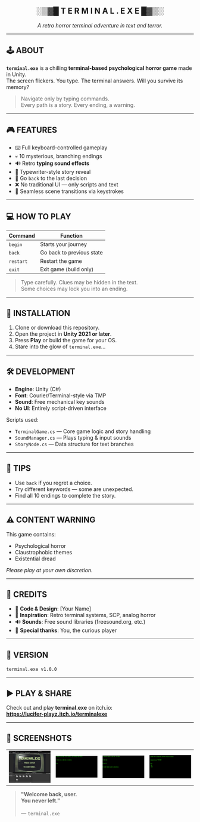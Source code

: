 <h2 align="center">░▒▓█  T E R M I N A L . E X E  █▓▒░</h2>
<p align="center"><i>A retro horror terminal adventure in text and terror.</i></p>

<hr>

<h2>🕹 ABOUT</h2>

<p><b><code>terminal.exe</code></b> is a chilling <b>terminal-based psychological horror game</b> made in Unity.<br>
The screen flickers. You type. The terminal answers. Will you survive its memory?</p>

<blockquote>
Navigate only by typing commands.<br>
Every path is a story. Every ending, a warning.
</blockquote>

<hr>

<h2>🎮 FEATURES</h2>

<ul>
  <li>⌨️ Full keyboard-controlled gameplay</li>
  <li>💀 10 mysterious, branching endings</li>
  <li>🔊 Retro <b>typing sound effects</b></li>
  <li>📜 Typewriter-style story reveal</li>
  <li>🔁 Go <code>back</code> to the last decision</li>
  <li>❌ No traditional UI — only scripts and text</li>
  <li>🚪 Seamless scene transitions via keystrokes</li>
</ul>

<hr>

<h2>💻 HOW TO PLAY</h2>

<table>
  <thead>
    <tr>
      <th>Command</th>
      <th>Function</th>
    </tr>
  </thead>
  <tbody>
    <tr>
      <td><code>begin</code></td>
      <td>Starts your journey</td>
    </tr>
    <tr>
      <td><code>back</code></td>
      <td>Go back to previous state</td>
    </tr>
    <tr>
      <td><code>restart</code></td>
      <td>Restart the game</td>
    </tr>
    <tr>
      <td><code>quit</code></td>
      <td>Exit game (build only)</td>
    </tr>
  </tbody>
</table>

<blockquote>
Type carefully. Clues may be hidden in the text.<br>
Some choices may lock you into an ending.
</blockquote>

<hr>

<h2>🔧 INSTALLATION</h2>

<ol>
  <li>Clone or download this repository.</li>
  <li>Open the project in <b>Unity 2021 or later</b>.</li>
  <li>Press <b>Play</b> or build the game for your OS.</li>
  <li>Stare into the glow of <code>terminal.exe</code>...</li>
</ol>

<hr>

<h2>🛠 DEVELOPMENT</h2>

<ul>
  <li><b>Engine</b>: Unity (C#)</li>
  <li><b>Font</b>: Courier/Terminal-style via TMP</li>
  <li><b>Sound</b>: Free mechanical key sounds</li>
  <li><b>No UI</b>: Entirely script-driven interface</li>
</ul>

<p>Scripts used:</p>
<ul>
  <li><code>TerminalGame.cs</code> — Core game logic and story handling</li>
  <li><code>SoundManager.cs</code> — Plays typing & input sounds</li>
  <li><code>StoryNode.cs</code> — Data structure for text branches</li>
</ul>

<hr>

<h2>📖 TIPS</h2>

<ul>
  <li>Use <code>back</code> if you regret a choice.</li>
  <li>Try different keywords — some are unexpected.</li>
  <li>Find all 10 endings to complete the story.</li>
</ul>

<hr>

<h2>⚠️ CONTENT WARNING</h2>

<p>This game contains:</p>
<ul>
  <li>Psychological horror</li>
  <li>Claustrophobic themes</li>
  <li>Existential dread</li>
</ul>

<p><i>Please play at your own discretion.</i></p>

<hr>

<h2>🧟 CREDITS</h2>

<ul>
  <li>👾 <b>Code & Design</b>: [Your Name]</li>
  <li>💬 <b>Inspiration</b>: Retro terminal systems, SCP, analog horror</li>
  <li>🔊 <b>Sounds</b>: Free sound libraries (freesound.org, etc.)</li>
  <li>🧠 <b>Special thanks</b>: You, the curious player</li>
</ul>

<hr>

<h2>💾 VERSION</h2>

<pre><code>terminal.exe v1.0.0</code></pre>

<hr>

<h2>▶️ PLAY & SHARE</h2>

<p>Check out and play <b>terminal.exe</b> on itch.io:<br>
<a href="https://lucifer-playz.itch.io/terminalexe"><b>https://lucifer-playz.itch.io/terminalexe</b></a></p>

<hr>

<h2>📸 SCREENSHOTS</h2>

<table>
  <tr>
    <td><img src="screenshots/1.png" width="100%" alt="Screenshot 1"></td>
    <td><img src="screenshots/2.png" width="100%" alt="Screenshot 2"></td>
    <td><img src="screenshots/3.png" width="100%" alt="Screenshot 3"></td>
    <td><img src="screenshots/4.png" width="100%" alt="Screenshot 4"></td>
  </tr>
</table>


<blockquote>
<b>"Welcome back, user.<br>
You never left."</b><br><br>
— <code>terminal.exe</code>
</blockquote>
